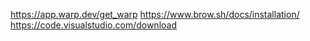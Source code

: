 https://app.warp.dev/get_warp
https://www.brow.sh/docs/installation/
https://code.visualstudio.com/download

